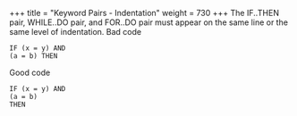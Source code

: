 +++
title = "Keyword Pairs - Indentation"
weight = 730
+++
The IF..THEN pair, WHILE..DO pair, and FOR..DO pair must appear on the same line or the same level of indentation. Bad code

    IF (x = y) AND
    (a = b) THEN

Good code

    IF (x = y) AND
    (a = b) 
    THEN

